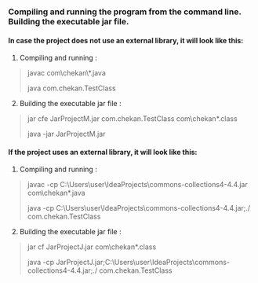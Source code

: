 ### Compiling and running the program from the command line. Building the executable jar file.

#### In case the project does not use an external library, it will look like this:
 1) Compiling and running : 

>javac com\chekan\\*.java
> 
> java com.chekan.TestClass

2) Building the executable jar file :

>jar cfe JarProjectM.jar com.chekan.TestClass com\chekan\*.class
> 
> java -jar JarProjectM.jar

#### If the project uses an external library, it will look like this:
1) Compiling and running :

>javac -cp C:\Users\user\IdeaProjects\commons-collections4-4.4.jar com\chekan\*.java
>
>java -cp C:\Users\user\IdeaProjects\commons-collections4-4.4.jar;./ com.chekan.TestClass

2) Building the executable jar file :

>jar cf JarProjectJ.jar com\chekan\*.class
>
>java -cp JarProjectJ.jar;C:\Users\user\IdeaProjects\commons-collections4-4.4.jar;./ com.chekan.TestClass
